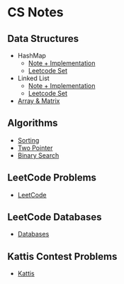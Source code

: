# CS Notes
## Data Structures

- HashMap
  - [Note + Implementation](https://github.com/lhcaleo/CodingChallenges/tree/master/Data_Structures/HashMap)
  - [Leetcode Set](https://github.com/lhcaleo/CodingChallenges/tree/master/Leetcode_Solutions/HashMap.md)
- Linked List
  - [Note + Implementation](https://github.com/lhcaleo/CodingChallenges/tree/master/Data_Structures/List)
  - [Leetcode Set](https://github.com/lhcaleo/CodingChallenges/tree/master/Leetcode_Solutions/List.md)
- [Array & Matrix](https://github.com/lhcaleo/CodingChallenges/blob/master/Leetcode_Solutions/Array%26Matrix.md)

## Algorithms

- [Sorting](https://github.com/lhcaleo/CodingChallenges/tree/master/Sorting_Algorithms)
- [Two Pointer](https://github.com/lhcaleo/CodingChallenges/blob/master/Leetcode_Solutions/two_pointer.md)
- [Binary Search](https://github.com/lhcaleo/CodingChallenges/blob/master/Leetcode_Solutions/binary_search.md)

## LeetCode Problems
- [LeetCode](https://github.com/lhcaleo/CodingChallenges/tree/master/Leetcode_Solutions)

## LeetCode Databases

- [Databases](https://github.com/lhcaleo/CodingChallenges/tree/master/Leetcode_Database)

## Kattis Contest Problems

- [Kattis](https://github.com/lhcaleo/CodingChallenges/tree/master/Kattis_Problems)

